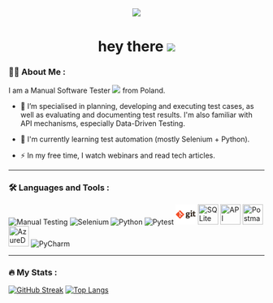 

<div id="header" align="center">
  <img src="https://media.giphy.com/media/v1.Y2lkPTc5MGI3NjExbHo3azZqNnMwc3lldGVyMWtvZ3dqd2UxMnNoeW84amF5ZG01czQzMiZlcD12MV9pbnRlcm5hbF9naWZfYnlfaWQmY3Q9cw/qT3NpahR7tGnOqqjng/giphy.gif" width="100"/>
<div align="center">
<h1>
  hey there
  <img src="https://media.giphy.com/media/hvRJCLFzcasrR4ia7z/giphy.gif" width="30px"/>
</h1>
</div>
  
<div align="left"
  
---

### :woman_technologist: About Me :

I am a Manual Software Tester <img src="https://media.giphy.com/media/WUlplcMpOCEmTGBtBW/giphy.gif" width="30"> from Poland.
- :telescope: I’m specialised in planning, developing and executing test cases, as well as evaluating and documenting test results. I'm also familiar with API mechanisms, especially Data-Driven Testing.

- :seedling: I'm currently learning test automation (mostly Selenium + Python).

- :zap: In my free time, I watch webinars and read tech articles.
---

### :hammer_and_wrench: Languages and Tools :
<div align="left">
  <img src="https://s4.aconvert.com/convert/p3r68-cdx67/abm5b-g994l.svg" title="Manual Testing" alt="Manual Testing" width="40" height="40"/>
  <img src="https://upload.wikimedia.org/wikipedia/commons/9/9f/Selenium_logo.svg" title="Selenium" alt="Selenium" width="40" height="40"/>
  <img src="https://upload.wikimedia.org/wikipedia/commons/c/c3/Python-logo-notext.svg" title="Python" alt="Python" width="40" height="40"/>
  <img src="https://upload.wikimedia.org/wikipedia/commons/b/ba/Pytest_logo.svg" title="Pytest" alt="Pytest" width="40" height="40"/>
  <img src="https://github.com/devicons/devicon/blob/master/icons/git/git-original-wordmark.svg" title="Git" **alt="Git" width="40" height="40"/>
  <img src="https://upload.wikimedia.org/wikipedia/commons/9/97/Sqlite-square-icon.svg" title="SQLite" **alt="SQLite" width="40" height="40"/>
  <img src="https://s4.aconvert.com/convert/p3r68-cdx67/ajfoc-72cxk.svg" title="API" **alt="API" width="40" height="40"/>
  <img src="https://s4.aconvert.com/convert/p3r68-cdx67/a7fl1-g025o.svg" title="Postman" **alt="Postman" width="40" height="40"/>
  <img src="https://s4.aconvert.com/convert/p3r68-cdx67/arfm5-pnksk.svg" title="AzureDevops" **alt="AzureDevOps" width="40" height="40"/>
  <img src="https://upload.wikimedia.org/wikipedia/commons/1/1d/PyCharm_Icon.svg" title="PyCharm" alt="PyCharm" width="40" height="40"/>




</div>

---

### :fire: My Stats :
[![GitHub Streak](http://github-readme-streak-stats.herokuapp.com?user=koliwia&theme=dark&background=000000)](https://git.io/streak-stats)
[![Top Langs](https://github-readme-stats.vercel.app/api/top-langs/?username=koliwia&layout=compact&theme=vision-friendly-dark)](https://github.com/anuraghazra/github-readme-stats)

<!--
**koliwia/koliwia** is a ✨ _special_ ✨ repository because its `README.md` (this file) appears on your GitHub profile.

Here are some ideas to get you started:

- 🔭 I’m currently working on ...
- 🌱 I’m currently learning ...
- 👯 I’m looking to collaborate on ...
- 🤔 I’m looking for help with ...
- 💬 Ask me about ...
- 📫 How to reach me: ...
- 😄 Pronouns: ...
- ⚡ Fun fact: ...
-->
